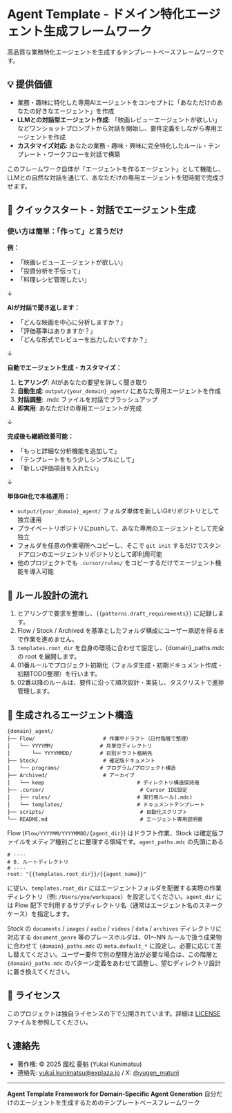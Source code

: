 # Agent Template - ドメイン特化エージェント生成フレームワーク

高品質な業務特化エージェントを生成するテンプレートベースフレームワークです。

## 💡 提供価値

- 業務・趣味に特化した専用AIエージェントをコンセプトに「あなただけのあなたの好きなエージェント」を作成
- **LLMとの対話型エージェント作成**: 「映画レビューエージェントが欲しい」などワンショットプロンプトから対話を開始し、要件定義をしながら専用エージェントを作成
- **カスタマイズ対応**: あなたの業務・趣味・興味に完全特化したルール・テンプレート・ワークフローを対話で構築

このフレームワーク自体が「エージェントを作るエージェント」として機能し、LLMとの自然な対話を通じて、あなただけの専用エージェントを短時間で完成させます。

## 🚀 クイックスタート - 対話でエージェント生成

### 使い方は簡単：「作って」と言うだけ

**例：**
- 「映画レビューエージェントが欲しい」
- 「投資分析を手伝って」
- 「料理レシピ管理したい」

↓

**AIが対話で聞き返します：**
- 「どんな映画を中心に分析しますか？」
- 「評価基準はありますか？」
- 「どんな形式でレビューを出力したいですか？」

↓

**自動でエージェント生成・カスタマイズ：**
1. **ヒアリング**: AIがあなたの要望を詳しく聞き取り
2. **自動生成**: `output/{your_domain}_agent/` にあなた専用エージェントを作成
3. **対話調整**: .mdc ファイルを対話でブラッシュアップ
4. **即実用**: あなただけの専用エージェントが完成

↓

**完成後も継続改善可能：**
- 「もっと詳細な分析機能を追加して」
- 「テンプレートをもう少しシンプルにして」
- 「新しい評価項目を入れたい」

↓

**単体Git化で本格運用：**
- `output/{your_domain}_agent/` フォルダ単体を新しいGitリポジトリとして独立運用
- プライベートリポジトリにpushして、あなた専用のエージェントとして完全独立
- フォルダを任意の作業場所へコピーし、そこで `git init` するだけでスタンドアロンのエージェントリポジトリとして即利用可能
- 他のプロジェクトでも `.cursor/rules/` をコピーするだけでエージェント機能を導入可能

## 🔧 ルール設計の流れ

1. ヒアリングで要求を整理し、`{{patterns.draft_requirements}}` に記録します。
2. Flow / Stock / Archived を基準としたフォルダ構成にユーザー承認を得るまで作業を進めません。
3. `templates.root_dir` を自身の環境に合わせて設定し、{domain}_paths.mdc の root を展開します。
4. 01番ルールでプロジェクト初期化（フォルダ生成・初期ドキュメント作成・初期TODO整理）を行います。
5. 02番以降のルールは、要件に沿って順次設計・実装し、タスクリストで進捗管理します。

## 📁 生成されるエージェント構造

```
{domain}_agent/
├── Flow/                      # 作業中ドラフト（日付階層で整理）
│   └── YYYYMM/               # 月単位ディレクトリ
│       └── YYYYMMDD/         # 日別ドラフト格納先
├── Stock/                     # 確定版ドキュメント
│   └── programs/             # プログラム/プロジェクト構造
├── Archived/                  # アーカイブ
│   └── keep                              # ディレクトリ構造保持用
├── .cursor/                               # Cursor IDE設定
│   ├── rules/                            # 実行用ルール(.mdc)
│   └── templates/                        # ドキュメントテンプレート
├── scripts/                               # 自動化スクリプト
└── README.md                              # エージェント専用説明書
```

Flow (`Flow/YYYYMM/YYYYMMDD/{agent_dir}`) はドラフト作業、Stock は確定版ファイルをメディア種別ごとに整理する領域です。`agent_paths.mdc` の先頭にある

```
# ----
# 0. ルートディレクトリ
# ----
root: "{{templates.root_dir}}/{{agent_name}}"
```

に従い、`templates.root_dir` にはエージェントフォルダを配置する実際の作業ディレクトリ（例: `/Users/you/workspace`）を設定してください。`agent_dir` には Flow 配下で利用するサブディレクトリ名（通常はエージェント名のスネークケース）を指定します。

Stock の `documents` / `images` / `audio` / `videos` / `data` / `archives` ディレクトリに対応する `document_genre` 等のプレースホルダは、01〜NN ルールで扱う成果物に合わせて `{domain}_paths.mdc` の `meta.default_*` に設定し、必要に応じて差し替えてください。ユーザー要件で別の整理方法が必要な場合は、この階層と `{domain}_paths.mdc` のパターン定義をあわせて調整し、望むディレクトリ設計に置き換えてください。

## 📝 ライセンス

このプロジェクトは独自ライセンスの下で公開されています。詳細は [LICENSE](LICENSE) ファイルを参照してください。

## 📞 連絡先

- 著作権: © 2025 國松 憂魁 (Yukai Kunimatsu)
- 連絡先: yukai.kunimatsu@explaza.jp / X: [@yugen_matuni](https://x.com/yugen_matuni)

---

**Agent Template Framework for Domain-Specific Agent Generation**
自分だけのエージェントを生成するためのテンプレートベースフレームワーク
